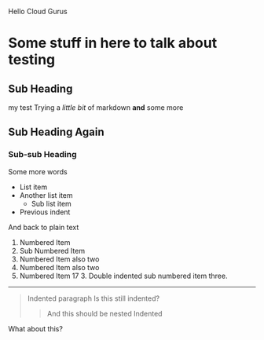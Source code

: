 Hello Cloud Gurus
# Some stuff in here to talk about testing
## Sub Heading
my test
Trying a _little bit_ of markdown __and__ some more
## Sub Heading Again
### Sub-sub Heading
Some more words
- List item
- Another list item
  - Sub list item
- Previous indent

And back to plain text
1. Numbered Item
  1. Sub Numbered Item
2. Numbered Item also two
2. Numbered Item also two
17. Numbered Item 17
    3. Double indented sub numbered item three.

---
> Indented paragraph
Is this still indented?
>> And this should be nested Indented

What about this?
